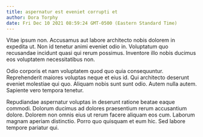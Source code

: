 ```yaml
---
title: aspernatur est eveniet corrupti et
author: Dora Torphy
date: Fri Dec 10 2021 08:59:24 GMT-0500 (Eastern Standard Time)
---
```

Vitae ipsum non. Accusamus aut labore architecto nobis dolorem in expedita ut. Non id tenetur animi eveniet odio in. Voluptatum quo recusandae incidunt quasi qui rerum possimus. Inventore illo nobis ducimus eos voluptatem necessitatibus non.

 Odio corporis et nam voluptatem quod quo quia consequuntur. Reprehenderit maiores voluptas neque et eius id. Qui architecto deserunt eveniet molestiae qui quo. Aliquam nobis sunt sunt odio. Autem nulla autem. Sapiente vero tempora tenetur.

 Repudiandae aspernatur voluptas in deserunt ratione beatae eaque commodi. Dolorum ducimus ad dolores praesentium rerum accusantium dolore. Dolorem non omnis eius ut rerum facere aliquam eos cum. Laborum magnam aperiam distinctio. Porro quo quisquam et eum hic. Sed labore tempore pariatur qui.